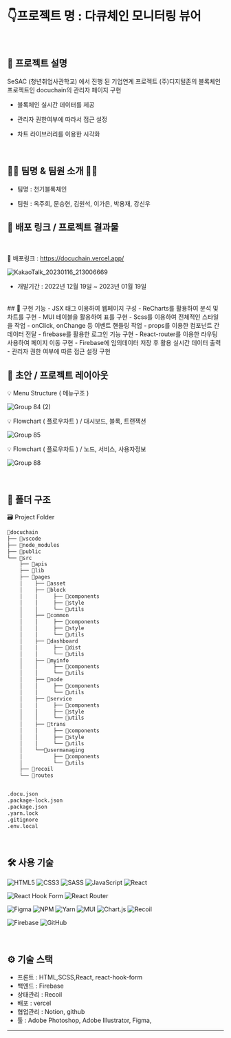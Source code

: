 # 👇프로젝트 명 : 다큐체인 모니터링 뷰어
<br />

## 📌 프로젝트 설명

SeSAC (청년취업사관학교) 에서 진행 된 기업연계 프로젝트 (주)디지털존의 블록체인 프로젝트인 docuchain의 관리자 페이지 구현



- 블록체인 실시간 데이터를 제공 <br>

- 관리자 권한여부에 따라서 접근 설정

- 차트 라이브러리를 이용한 시각화


<br />

## 👩‍💻 팀명 & 팀원 소개 👨‍💻

- 팀명 : 천기블록체인

- 팀원 : 옥주희, 문승현, 김원석, 이가은, 박용재, 강신우

## 🔗 배포 링크 / 프로젝트 결과물

<br>

📌 배포링크 : https://docuchain.vercel.app/

![KakaoTalk_20230116_213006669](https://user-images.githubusercontent.com/47172522/212785102-ee4ac283-a701-4412-bf56-c77df9ce2b92.gif)

- 개발기간 : 2022년 12월 19일 ~ 2023년 01월 19일

<br>
##  📌 구현 기능
- JSX 태그 이용하여 웹페이지 구성
- ReCharts를 활용하여 분석 및 차트를 구현
- MUI 테이블을 활용하여 표를 구현
- Scss를 이용하여 전체적인 스타일을 작업
- onClick, onChange 등 이벤트 핸들링 작업
- props를 이용한 컴포넌트 간 데이터 전달
- firebase를 활용한 로그인 기능 구현
- React-router를 이용한 라우팅 사용하여 페이지 이동 구현
- Firebase에 임의데이터 저장 후 활용 실시간 데이터 출력
- 관리자 권한 여부에 따른 접근 설정 구현

<br>

## 📑 초안 / 프로젝트 레이아웃

💡 Menu Structure ( 메뉴구조 )

![Group 84 (2)](https://user-images.githubusercontent.com/47172522/212784521-92486105-86b2-4d1b-acee-88eccb3025e0.jpg)

💡 Flowchart ( 플로우차트 ) / 대시보드, 블록, 트랜잭션

![Group 85](https://user-images.githubusercontent.com/47172522/212784787-b66d87c3-afb9-42f0-b9c7-9e24b593a438.jpg)

💡 Flowchart ( 플로우차트 ) / 노드, 서비스, 사용자정보

![Group 88](https://user-images.githubusercontent.com/47172522/212784984-51a556fd-db29-4f57-935a-b1a3dc992f3f.jpg)

<br>

## 📁 폴더 구조

🗃 Project Folder

```bash
📁docuchain
├── 📁vscode
├── 📁node_modules
├── 📁public
└── 📁src
    ├── 📁apis
    ├── 📁lib
    ├── 📁pages
    │    ├── 📁asset
    │    ├── 📁block
    │    │     ├── 📁components
    │    │     ├── 📁style
    │    │     └── 📁utils
    │    ├── 📁common
    │    │     ├── 📁components
    │    │     ├── 📁style
    │    │     └── 📁utils
    │    ├── 📁dashboard
    │    │     ├── 📁dist
    │    │     └── 📁utils
    │    ├── 📁myinfo
    │    │     ├── 📁components
    │    │     └── 📁utils
    │    ├── 📁node
    │    │     ├── 📁components
    │    │     └── 📁utils
    │    ├── 📁service
    │    │     ├── 📁components
    │    │     ├── 📁style
    │    │     └── 📁utils
    │    ├── 📁trans
    │    │     ├── 📁components
    │    │     ├── 📁style
    │    │     └── 📁utils
    │    └──📁usermanaging
    │          ├── 📁components
    │          └── 📁utils
    ├── 📁recoil
    └── 📁routes


.docu.json
.package-lock.json
.package.json
.yarn.lock
.gitignore
.env.local
```

<br>

## 🛠 사용 기술

![HTML5](https://img.shields.io/badge/html5-%23E34F26.svg?style=for-the-badge&logo=html5&logoColor=white)
![CSS3](https://img.shields.io/badge/css3-%231572B6.svg?style=for-the-badge&logo=css3&logoColor=white)
![SASS](https://img.shields.io/badge/SASS-hotpink.svg?style=for-the-badge&logo=SASS&logoColor=white)
![JavaScript](https://img.shields.io/badge/javascript-%23323330.svg?style=for-the-badge&logo=javascript&logoColor=%23F7DF1E)
![React](https://img.shields.io/badge/react-%2320232a.svg?style=for-the-badge&logo=react&logoColor=%2361DAFB)

![React Hook Form](https://img.shields.io/badge/React%20Hook%20Form-%23EC5990.svg?style=for-the-badge&logo=reacthookform&logoColor=white)
![React Router](https://img.shields.io/badge/React_Router-CA4245?style=for-the-badge&logo=react-router&logoColor=white)

![Figma](https://img.shields.io/badge/figma-%23F24E1E.svg?style=for-the-badge&logo=figma&logoColor=white)
![NPM](https://img.shields.io/badge/NPM-%23000000.svg?style=for-the-badge&logo=npm&logoColor=white)
![Yarn](https://img.shields.io/badge/yarn-%232C8EBB.svg?style=for-the-badge&logo=yarn&logoColor=white)
![MUI](https://img.shields.io/badge/MUI-%230081CB.svg?style=for-the-badge&logo=mui&logoColor=white)
![Chart.js](https://img.shields.io/badge/chart.js-F5788D.svg?style=for-the-badge&logo=chart.js&logoColor=white)
![Recoil](https://img.shields.io/badge/Recoil-black.svg?style=for-the-badge&logo=Recoil&logoColor=white)

![Firebase](https://img.shields.io/badge/firebase-%23039BE5.svg?style=for-the-badge&logo=firebase)
![GitHub](https://img.shields.io/badge/github-%23121011.svg?style=for-the-badge&logo=github&logoColor=white)

<br />

## ⚙ 기술 스택

- 프론트 : HTML,SCSS,React, react-hook-form
- 백엔드 : Firebase
- 상태관리 : Recoil
- 배포 : vercel
- 협업관리 : Notion, github
- 툴 : Adobe Photoshop, Adobe Illustrator, Figma,
<hr />
